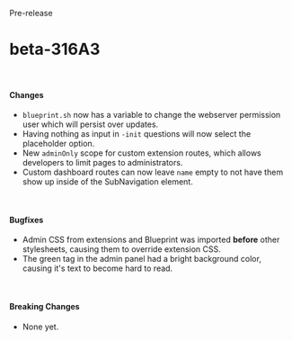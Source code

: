 <span class="badge bg-warning-subtle border border-warning-subtle text-warning-emphasis rounded-pill"><i class="bi bi-binoculars-fill"></i> Pre-release</span>
# beta-316A3
<br/>

#### Changes
- `blueprint.sh` now has a variable to change the webserver permission user which will persist over updates.
- Having nothing as input in `-init` questions will now select the placeholder option.
- New `adminOnly` scope for custom extension routes, which allows developers to limit pages to administrators.
- Custom dashboard routes can now leave `name` empty to not have them show up inside of the SubNavigation element.

<br/>

#### Bugfixes
- Admin CSS from extensions and Blueprint was imported __before__ other stylesheets, causing them to override extension CSS.
- The green tag in the admin panel had a bright background color, causing it's text to become hard to read.

<br/>

#### Breaking Changes
- None yet.